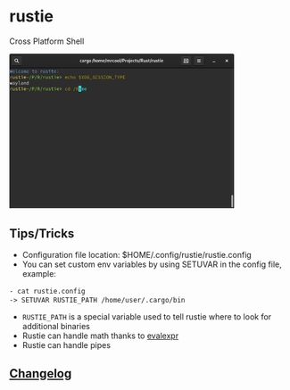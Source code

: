 # rustie
Cross Platform Shell

<img src="./rustie.png" width="80%" height="60%">

## Tips/Tricks

- Configuration file location: $HOME/.config/rustie/rustie.config
- You can set custom env variables by using SETUVAR in the config file, example:
```
- cat rustie.config
-> SETUVAR RUSTIE_PATH /home/user/.cargo/bin
```
- `RUSTIE_PATH` is a special variable used to tell rustie where to look for additional binaries
- Rustie can handle math thanks to [evalexpr](https://github.com/ISibboI/evalexpr)
- Rustie can handle pipes

## [Changelog](./CHANGELOG.md)
